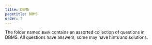 ```yaml
---
title: DBMS
pagetitle: DBMS
order: 7
---
```


The folder named `Bank` contains an assorted collection of questions in DBMS. All questions have answers, some may have hints and solutions.